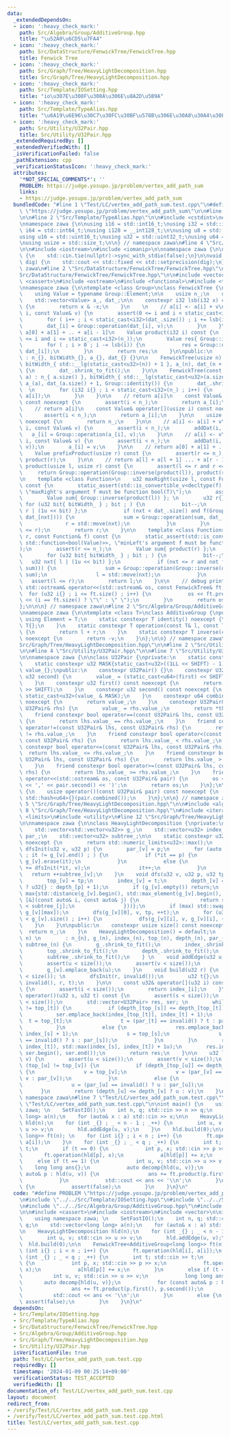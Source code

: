 ```yaml
---
data:
  _extendedDependsOn:
  - icon: ':heavy_check_mark:'
    path: Src/Algebra/Group/AdditiveGroup.hpp
    title: "\u52A0\u6CD5\u7FA4"
  - icon: ':heavy_check_mark:'
    path: Src/DataStructure/FenwickTree/FenwickTree.hpp
    title: Fenwick Tree
  - icon: ':heavy_check_mark:'
    path: Src/Graph/Tree/HeavyLightDecomposition.hpp
    title: Src/Graph/Tree/HeavyLightDecomposition.hpp
  - icon: ':heavy_check_mark:'
    path: Src/Template/IOSetting.hpp
    title: "io\u307E\u308F\u308A\u306E\u8A2D\u5B9A"
  - icon: ':heavy_check_mark:'
    path: Src/Template/TypeAlias.hpp
    title: "\u6A19\u6E96\u30C7\u30FC\u30BF\u578B\u306E\u30A8\u30A4\u30EA\u30A2\u30B9"
  - icon: ':heavy_check_mark:'
    path: Src/Utility/U32Pair.hpp
    title: Src/Utility/U32Pair.hpp
  _extendedRequiredBy: []
  _extendedVerifiedWith: []
  _isVerificationFailed: false
  _pathExtension: cpp
  _verificationStatusIcon: ':heavy_check_mark:'
  attributes:
    '*NOT_SPECIAL_COMMENTS*': ''
    PROBLEM: https://judge.yosupo.jp/problem/vertex_add_path_sum
    links:
    - https://judge.yosupo.jp/problem/vertex_add_path_sum
  bundledCode: "#line 1 \"Test/LC/vertex_add_path_sum.test.cpp\"\n#define PROBLEM\
    \ \"https://judge.yosupo.jp/problem/vertex_add_path_sum\"\n\n#line 2 \"Src/Template/IOSetting.hpp\"\
    \n\n#line 2 \"Src/Template/TypeAlias.hpp\"\n\n#include <cstdint>\n#include <cstddef>\n\
    \nnamespace zawa {\n\nusing i16 = std::int16_t;\nusing i32 = std::int32_t;\nusing\
    \ i64 = std::int64_t;\nusing i128 = __int128_t;\n\nusing u8 = std::uint8_t;\n\
    using u16 = std::uint16_t;\nusing u32 = std::uint32_t;\nusing u64 = std::uint64_t;\n\
    \nusing usize = std::size_t;\n\n} // namespace zawa\n#line 4 \"Src/Template/IOSetting.hpp\"\
    \n\n#include <iostream>\n#include <iomanip>\n\nnamespace zawa {\n\nvoid SetFastIO()\
    \ {\n    std::cin.tie(nullptr)->sync_with_stdio(false);\n}\n\nvoid SetPrecision(u32\
    \ dig) {\n    std::cout << std::fixed << std::setprecision(dig);\n}\n\n} // namespace\
    \ zawa\n#line 2 \"Src/DataStructure/FenwickTree/FenwickTree.hpp\"\n\n#line 4 \"\
    Src/DataStructure/FenwickTree/FenwickTree.hpp\"\n\n#include <vector>\n#include\
    \ <cassert>\n#include <ostream>\n#include <functional>\n#include <type_traits>\n\
    \nnamespace zawa {\n\ntemplate <class Group>\nclass FenwickTree {\nprivate:\n\
    \    using Value = typename Group::Element;\n\n    usize n_;\n    u32 bitWidth_;\n\
    \    std::vector<Value> a_, dat_;\n\n    constexpr i32 lsb(i32 x) const noexcept\
    \ {\n        return x & -x;\n    }\n    \n    // a[i] <- a[i] + v\n    void addDat(i32\
    \ i, const Value& v) {\n        assert(0 <= i and i < static_cast<i32>(n_));\n\
    \        for ( i++ ; i < static_cast<i32>(dat_.size()) ; i += lsb(i)) {\n    \
    \        dat_[i] = Group::operation(dat_[i], v);\n        }\n    }\n\n    // return\
    \ a[0] + a[1] + .. + a[i - 1]\n    Value product(i32 i) const {\n        assert(0\
    \ <= i and i <= static_cast<i32>(n_));\n        Value res{ Group::identity() };\n\
    \        for ( ; i > 0 ; i -= lsb(i)) {\n            res = Group::operation(res,\
    \ dat_[i]);\n        }\n        return res;\n    }\n\npublic:\n    FenwickTree()\
    \ : n_{}, bitWidth_{}, a_{}, dat_{} {}\n\n    FenwickTree(usize n) : n_{ n },\
    \ bitWidth_{ std::__lg(static_cast<u32>(n)) + 1 }, a_(n), dat_(n + 1, Group::identity())\
    \ {\n        dat_.shrink_to_fit();\n    }\n\n    FenwickTree(const std::vector<Value>&\
    \ a) : n_{ a.size() }, bitWidth_{ std::__lg(static_cast<u32>(a.size())) + 1 },\
    \ a_(a), dat_(a.size() + 1, Group::identity()) {\n        dat_.shrink_to_fit();\
    \  \n        for (i32 i{} ; i < static_cast<i32>(n_) ; i++) {\n            addDat(i,\
    \ a[i]);\n        }\n    }\n\n    // return a[i]\n    const Value& get(usize i)\
    \ const noexcept {\n        assert(i < n_);\n        return a_[i];\n    }\n\n\
    \    // return a[i]\n    const Value& operator[](usize i) const noexcept {\n \
    \       assert(i < n_);\n        return a_[i];\n    }\n\n    usize size() const\
    \ noexcept {\n        return n_;\n    }\n\n    // a[i] <- a[i] + v\n    void operation(usize\
    \ i, const Value& v) {\n        assert(i < n_);\n        addDat(i, v);\n     \
    \   a_[i] = Group::operation(a_[i], v);\n    }\n\n    // a[i] <- v\n    void set(usize\
    \ i, const Value& v) {\n        assert(i < n_);\n        addDat(i, Group::operation(Group::inverse(a_[i]),\
    \ v));\n        a_[i] = v;\n    }\n\n    // return a[0] + a[1] + ... + a[r - 1]\n\
    \    Value prefixProduct(usize r) const {\n        assert(r <= n_);\n        return\
    \ product(r);\n    }\n\n    // return a[l] + a[l + 1] ... + a[r - 1]\n    Value\
    \ product(usize l, usize r) const {\n        assert(l <= r and r <= n_);\n   \
    \     return Group::operation(Group::inverse(product(l)), product(r));\n    }\n\
    \n    template <class Function>\n    u32 maxRight(usize l, const Function& f)\
    \ const {\n        static_assert(std::is_convertible_v<decltype(f), std::function<bool(Value)>>,\
    \ \"maxRight's argument f must be function bool(T)\");\n        assert(l < n_);\n\
    \        Value sum{ Group::inverse(product(l)) }; \n        u32 r{};\n       \
    \ for (u32 bit{ bitWidth_ } ; bit ; ) {\n            bit--;\n            u32 nxt{\
    \ r | (1u << bit) };\n            if (nxt < dat_.size() and f(Group::operation(sum,\
    \ dat_[nxt]))) {\n                sum = Group::operation(sum, dat_[nxt]);\n  \
    \              r = std::move(nxt);\n            }\n        }\n        assert(l\
    \ <= r);\n        return r;\n    }\n\n    template <class Function>\n    u32 minLeft(usize\
    \ r, const Function& f) const {\n        static_assert(std::is_convertible_v<decltype(f),\
    \ std::function<bool(Value)>>, \"minLeft's argument f must be function bool(T)\"\
    );\n        assert(r <= n_);\n        Value sum{ product(r) };\n        u32 l{};\n\
    \        for (u32 bit{ bitWidth_ } ; bit ; ) {\n            bit--;\n         \
    \   u32 nxt{ l | (1u << bit) };\n            if (nxt <= r and not f(Group::operation(Group::inverse(dat_[nxt]),\
    \ sum))) {\n                sum = Group::operation(Group::inverse(dat_[nxt]),\
    \ sum);\n                l = std::move(nxt);\n            }\n        }\n     \
    \   assert(l <= r);\n        return l;\n    }\n\n    // debug print\n    friend\
    \ std::ostream& operator<<(std::ostream& os, const FenwickTree& ft) {\n      \
    \  for (u32 i{} ; i <= ft.size() ; i++) {\n            os << ft.prefixProduct(i)\
    \ << (i == ft.size() ? \"\" : \" \");\n        }\n        return os;\n    }\n\n\
    };\n\n\n} // namespace zawa\n#line 2 \"Src/Algebra/Group/AdditiveGroup.hpp\"\n\
    \nnamespace zawa {\n\ntemplate <class T>\nclass AdditiveGroup {\npublic:\n   \
    \ using Element = T;\n    static constexpr T identity() noexcept {\n        return\
    \ T{};\n    }\n    static constexpr T operation(const T& l, const T& r) noexcept\
    \ {\n        return l + r;\n    }\n    static constexpr T inverse(const T& v)\
    \ noexcept {\n        return -v;\n    }\n};\n\n} // namespace zawa\n#line 2 \"\
    Src/Graph/Tree/HeavyLightDecomposition.hpp\"\n\n#line 2 \"Src/Utility/U32Pair.hpp\"\
    \n\n#line 4 \"Src/Utility/U32Pair.hpp\"\n\n#line 7 \"Src/Utility/U32Pair.hpp\"\
    \n\nnamespace zawa {\n\nclass U32Pair {\nprivate:\n    static constexpr u32 SHIFT{32};\n\
    \    static constexpr u32 MASK{static_cast<u32>((1LL << SHIFT) - 1)};\n    u64\
    \ value_{};\npublic:\n    constexpr U32Pair() {}\n    constexpr U32Pair(u32 first,\
    \ u32 second) {\n        value_ = (static_cast<u64>(first) << SHIFT) | second;\n\
    \    }\n    constexpr u32 first() const noexcept {\n        return static_cast<u32>(value_\
    \ >> SHIFT);\n    }\n    constexpr u32 second() const noexcept {\n        return\
    \ static_cast<u32>(value_ & MASK);\n    }\n    constexpr u64 combined() const\
    \ noexcept {\n        return value_;\n    }\n    constexpr U32Pair& operator=(const\
    \ U32Pair& rhs) {\n        value_ = rhs.value_;\n        return *this;\n    }\n\
    \    friend constexpr bool operator==(const U32Pair& lhs, const U32Pair& rhs)\
    \ {\n        return lhs.value_ == rhs.value_;\n    }\n    friend constexpr bool\
    \ operator!=(const U32Pair& lhs, const U32Pair& rhs) {\n        return lhs.value_\
    \ != rhs.value_;\n    }\n    friend constexpr bool operator<(const U32Pair& lhs,\
    \ const U32Pair& rhs) {\n        return lhs.value_ < rhs.value_;\n    }\n    friend\
    \ constexpr bool operator<=(const U32Pair& lhs, const U32Pair& rhs) {\n      \
    \  return lhs.value_ <= rhs.value_;\n    }\n    friend constexpr bool operator>(const\
    \ U32Pair& lhs, const U32Pair& rhs) {\n        return lhs.value_ > rhs.value_;\n\
    \    }\n    friend constexpr bool operator>=(const U32Pair& lhs, const U32Pair&\
    \ rhs) {\n        return lhs.value_ >= rhs.value_;\n    }\n    friend std::ostream&\
    \ operator<<(std::ostream& os, const U32Pair& pair) {\n        os << '(' << pair.first()\
    \ << ',' << pair.second() << ')';\n        return os;\n    }\n};\n\nstruct U32PairHash\
    \ {\n    usize operator()(const U32Pair& pair) const noexcept {\n        return\
    \ std::hash<u64>{}(pair.combined());\n    }\n};\n\n} // namespace zawa\n#line\
    \ 5 \"Src/Graph/Tree/HeavyLightDecomposition.hpp\"\n\n#include <algorithm>\n#line\
    \ 8 \"Src/Graph/Tree/HeavyLightDecomposition.hpp\"\n#include <iterator>\n#include\
    \ <limits>\n#include <utility>\n#line 12 \"Src/Graph/Tree/HeavyLightDecomposition.hpp\"\
    \n\nnamespace zawa {\n\nclass HeavyLightDecomposition {\nprivate:\n    usize n_;\n\
    \    std::vector<std::vector<u32>> g_;\n    std::vector<u32> index_, top_, depth_,\
    \ par_;\n    std::vector<u32> subtree_;\n\n    static constexpr u32 invalid()\
    \ noexcept {\n        return std::numeric_limits<u32>::max();\n    }\n\n    u32\
    \ dfsInit(u32 v, u32 p) {\n        par_[v] = p;\n        for (auto it{g_[v].begin()}\
    \ ; it != g_[v].end() ; ) {\n            if (*it == p) {\n                it =\
    \ g_[v].erase(it);\n            }\n            else {\n                subtree_[v]\
    \ += dfsInit(*it, v);\n                it++;\n            }\n        }\n     \
    \   return ++subtree_[v];\n    }\n    void dfs(u32 v, u32 p, u32 tp, u32& t) {\n\
    \        top_[v] = tp;\n        index_[v] = t;\n        depth_[v] = (p == invalid()\
    \ ? u32{} : depth_[p] + 1);\n        if (g_[v].empty()) return;\n        auto\
    \ max{std::distance(g_[v].begin(), std::max_element(g_[v].begin(), g_[v].end(),\
    \ [&](const auto& i, const auto& j) {\n                    return subtree_[i]\
    \ < subtree_[j];\n                }))};\n        if (max) std::swap(g_[v][0],\
    \ g_[v][max]);\n        dfs(g_[v][0], v, tp, ++t);\n        for (u32 i{1u} ; i\
    \ < g_[v].size() ; i++) {\n            dfs(g_[v][i], v, g_[v][i], ++t);\n    \
    \    }\n    }\n\npublic:\n    constexpr usize size() const noexcept {\n      \
    \  return n_;\n    }\n    HeavyLightDecomposition() = default;\n    HeavyLightDecomposition(usize\
    \ n) \n        : n_{n}, g_(n), index_(n), top_(n), depth_(n), par_(n, invalid()),\
    \ subtree_(n) {\n        g_.shrink_to_fit();\n        index_.shrink_to_fit();\n\
    \        top_.shrink_to_fit();\n        depth_.shrink_to_fit();\n        par_.shrink_to_fit();\n\
    \        subtree_.shrink_to_fit();\n    } \n    void addEdge(u32 u, u32 v) {\n\
    \        assert(u < size());\n        assert(v < size());\n        g_[u].emplace_back(v);\n\
    \        g_[v].emplace_back(u);\n    }\n    void build(u32 r) {\n        assert(r\
    \ < size()); \n        dfsInit(r, invalid());\n        u32 t{};\n        dfs(r,\
    \ invalid(), r, t);\n    }\n\n    const u32& operator[](u32 i) const noexcept\
    \ {\n        assert(i < size());\n        return index_[i];\n    }\n\n    std::vector<U32Pair>\
    \ operator()(u32 s, u32 t) const {\n        assert(s < size());\n        assert(t\
    \ < size());\n        std::vector<U32Pair> res, ser; \n        while (top_[s]\
    \ != top_[t]) {\n            if (depth_[top_[s]] <= depth_[top_[t]]) {\n     \
    \           ser.emplace_back(index_[top_[t]], index_[t] + 1);\n              \
    \  t = top_[t];\n                t = (par_[t] == invalid() ? t : par_[t]);\n \
    \           }\n            else {\n                res.emplace_back(index_[top_[s]],\
    \ index_[s] + 1);\n                s = top_[s];\n                s = (par_[s]\
    \ == invalid() ? s : par_[s]);\n            }\n        }\n        res.emplace_back(std::min(index_[s],\
    \ index_[t]), std::max(index_[s], index_[t]) + 1u);\n        res.insert(res.end(),\
    \ ser.begin(), ser.end());\n        return res;\n    }\n\n    u32 lca(u32 u, u32\
    \ v) {\n        assert(u < size());\n        assert(v < size());\n        while\
    \ (top_[u] != top_[v]) {\n            if (depth_[top_[u]] <= depth_[top_[v]])\
    \ {\n                v = top_[v];\n                v = (par_[v] == invalid() ?\
    \ v : par_[v]);\n            }\n            else {\n                u = top_[u];\n\
    \                u = (par_[u] == invalid() ? u : par_[u]);\n            }\n  \
    \      }\n        return (depth_[u] <= depth_[v] ? u : v);\n    }\n};\n\n} //\
    \ namespace zawa\n#line 7 \"Test/LC/vertex_add_path_sum.test.cpp\"\n\n#line 11\
    \ \"Test/LC/vertex_add_path_sum.test.cpp\"\n\nint main() {\n    using namespace\
    \ zawa; \n    SetFastIO();\n    int n, q; std::cin >> n >> q;\n    std::vector<long\
    \ long> a(n);\n    for (auto& x : a) std::cin >> x;\n\n    HeavyLightDecomposition\
    \ hld(n);\n    for (int _{} ; _ < n - 1 ; _++) {\n        int u, v; std::cin >>\
    \ u >> v;\n        hld.addEdge(u, v);\n    }\n    hld.build(0);\n\n    FenwickTree<AdditiveGroup<long\
    \ long>> ft(n); \n    for (int i{} ; i < n ; i++) {\n        ft.operation(hld[i],\
    \ a[i]);\n    }\n    for (int _{} ; _ < q ; _++) {\n        int t; std::cin >>\
    \ t;\n        if (t == 0) {\n            int p, x; std::cin >> p >> x;\n     \
    \       ft.operation(hld[p], x);\n            a[hld[p]] += x;\n        }\n   \
    \     else if (t == 1) {\n            int u, v; std::cin >> u >> v;\n        \
    \    long long ans{};\n            auto decomp{hld(u, v)};\n            for (const\
    \ auto& p : hld(u, v)) {\n                ans += ft.product(p.first(), p.second());\n\
    \            }\n            std::cout << ans << '\\n';\n        }\n        else\
    \ {\n            assert(false);\n        }\n    }\n}\n"
  code: "#define PROBLEM \"https://judge.yosupo.jp/problem/vertex_add_path_sum\"\n\
    \n#include \"../../Src/Template/IOSetting.hpp\"\n#include \"../../Src/DataStructure/FenwickTree/FenwickTree.hpp\"\
    \n#include \"../../Src/Algebra/Group/AdditiveGroup.hpp\"\n#include \"../../Src/Graph/Tree/HeavyLightDecomposition.hpp\"\
    \n\n#include <cassert>\n#include <iostream>\n#include <vector>\n\nint main() {\n\
    \    using namespace zawa; \n    SetFastIO();\n    int n, q; std::cin >> n >>\
    \ q;\n    std::vector<long long> a(n);\n    for (auto& x : a) std::cin >> x;\n\
    \n    HeavyLightDecomposition hld(n);\n    for (int _{} ; _ < n - 1 ; _++) {\n\
    \        int u, v; std::cin >> u >> v;\n        hld.addEdge(u, v);\n    }\n  \
    \  hld.build(0);\n\n    FenwickTree<AdditiveGroup<long long>> ft(n); \n    for\
    \ (int i{} ; i < n ; i++) {\n        ft.operation(hld[i], a[i]);\n    }\n    for\
    \ (int _{} ; _ < q ; _++) {\n        int t; std::cin >> t;\n        if (t == 0)\
    \ {\n            int p, x; std::cin >> p >> x;\n            ft.operation(hld[p],\
    \ x);\n            a[hld[p]] += x;\n        }\n        else if (t == 1) {\n  \
    \          int u, v; std::cin >> u >> v;\n            long long ans{};\n     \
    \       auto decomp{hld(u, v)};\n            for (const auto& p : hld(u, v)) {\n\
    \                ans += ft.product(p.first(), p.second());\n            }\n  \
    \          std::cout << ans << '\\n';\n        }\n        else {\n           \
    \ assert(false);\n        }\n    }\n}\n"
  dependsOn:
  - Src/Template/IOSetting.hpp
  - Src/Template/TypeAlias.hpp
  - Src/DataStructure/FenwickTree/FenwickTree.hpp
  - Src/Algebra/Group/AdditiveGroup.hpp
  - Src/Graph/Tree/HeavyLightDecomposition.hpp
  - Src/Utility/U32Pair.hpp
  isVerificationFile: true
  path: Test/LC/vertex_add_path_sum.test.cpp
  requiredBy: []
  timestamp: '2024-01-09 00:25:14+09:00'
  verificationStatus: TEST_ACCEPTED
  verifiedWith: []
documentation_of: Test/LC/vertex_add_path_sum.test.cpp
layout: document
redirect_from:
- /verify/Test/LC/vertex_add_path_sum.test.cpp
- /verify/Test/LC/vertex_add_path_sum.test.cpp.html
title: Test/LC/vertex_add_path_sum.test.cpp
---
```

